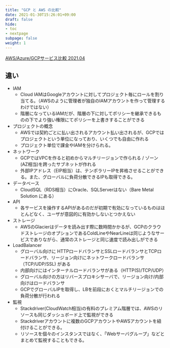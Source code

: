 ```yaml
---
title: "GCP と AWS の比較"
date: 2021-01-30T15:26:01+09:00
draft: false
hide:
- toc
- nextpage
subpage: false
weight: 1
---
```


<!--more-->

[AWS/Azure/GCPサービス比較 2021.04](https://qiita.com/hayao_k/items/906ac1fba9e239e08ae8)

## 違い

- IAM
    - Cloud IAMはGoogleアカウントに対してプロジェクト毎にロールを割り当てる。（AWSのように管理者が独自のIAMアカウントを作って管理するわけではない）
    - 階層になっているIAMだが、階層の下に対してポリシーを継承できるものの下でより強い権限にてポリシーを上書きすることができる
- プロジェクトの概念
    - AWSでは契約ごとに払い出されるアカウント払い出されるが、GCPではプロジェクトという単位になっており、いくつでも自由に作れる
    - プロジェクト単位で課金やIAMを分けられる。
- ネットワーク
    - GCPではVPCを作ると初めからマルチリージョンで作られる / ゾーン(AZ相当)を跨ったサブネットが作れる
    - 外部IPアドレス（EIP相当）は、テンポラリーIPを昇格させることができる。また、グローバルに負荷分散できるIPも取得できる。
- データベース
    - CloudSQL（RDS相当）にOracle、SQLServerはない（Bare Metal Solution にある）    
- API
    - 各サービスを操作するAPIがあるのだが初期で有効になっているものはほとんどなく、ユーザが意図的に有効かしないとつかえない
- ストレージ
    - AWSのGlacierはデータを読み出す際に数時間かかるが、GCPのクラウドストレージのオプションであるColdLineやNearLineは同じようなサービスでありながら、通常のストレージと同じ速度で読み出しができる
- LoadBalancer
    - グローバル向けに HTTPロードバランサとSSLロードバランサとTCPロードバランサ、リージョン向けにネットワークロードバランサ（TCP/UDP/SSL) がある
    - 内部向けにはインターナルロードバランサがある（HTTP(S)/TCP/UDP）
    - グローバル向けの方はリバースプロキシサーバで、リージョン向け/内部向けはロードバランサ
    - GCPでグローバルIPを取得し、LBを前段におくとマルチリージョンでの負荷分散が行われる
- 監視
    - Stackdriver(CloudWatch相当)の有料のプレミアム階層では、AWSのリソースも同じダッシュボード上で監視ができる
    - Stackdriverアカウントに複数のGCPアカウントやAWSアカウントを紐付けることができる。
    - リソースを個々のインスタンスではなく、「Webサーバグループ」などとまとめて監視することもできる。